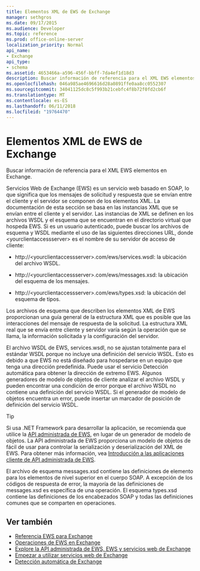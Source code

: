 ```yaml
---
title: Elementos XML de EWS de Exchange
manager: sethgros
ms.date: 09/17/2015
ms.audience: Developer
ms.topic: reference
ms.prod: office-online-server
localization_priority: Normal
api_name:
- Exchange
api_type:
- schema
ms.assetid: 4653466a-a596-456f-bbff-7da4ef1d18d3
description: Buscar información de referencia para el XML EWS elementos en Exchange.
ms.openlocfilehash: 046a985ae4696616d28a0891ffe0aa8cc0552307
ms.sourcegitcommit: 34041125dc8c5f993b21cebfc4f8b72f0fd2cb6f
ms.translationtype: MT
ms.contentlocale: es-ES
ms.lasthandoff: 06/11/2018
ms.locfileid: "19764470"
---
```

# <a name="ews-xml-elements-in-exchange"></a>Elementos XML de EWS de Exchange

Buscar información de referencia para el XML EWS elementos en Exchange.
  
Servicios Web de Exchange (EWS) es un servicio web basado en SOAP, lo que significa que los mensajes de solicitud y respuesta que se envían entre el cliente y el servidor se componen de los elementos XML. La documentación de esta sección se basa en las instancias XML que se envían entre el cliente y el servidor. Las instancias de XML se definen en los archivos WSDL y el esquema que se encuentran en el directorio virtual que hospeda EWS. Si es un usuario autenticado, puede buscar los archivos de esquema y WSDL mediante el uso de las siguientes direcciones URL, donde \<yourclientaccessserver\> es el nombre de su servidor de acceso de cliente:
  
- http://\<yourclientaccessserver\>.com/ews/services.wsdl: la ubicación del archivo WSDL.
    
- http://\<yourclientaccessserver\>.com/ews/messages.xsd: la ubicación del esquema de los mensajes.
    
- http://\<yourclientaccessserver\>.com/ews/types.xsd: la ubicación del esquema de tipos.
    
Los archivos de esquema que describen los elementos XML de EWS proporcionan una guía general de la estructura XML que es posible que las interacciones del mensaje de respuesta de la solicitud. La estructura XML real que se envía entre cliente y servidor varía según la operación que se llama, la información solicitada y la configuración del servidor.
  
El archivo WSDL de EWS, services.wsdl, no se ajustan totalmente para el estándar WSDL porque no incluye una definición del servicio WSDL. Esto es debido a que EWS no está diseñado para hospedarse en un equipo que tenga una dirección predefinida. Puede usar el servicio Detección automática para obtener la dirección de extremo EWS. Algunos generadores de modelo de objetos de cliente analizar el archivo WSDL y pueden encontrar una condición de error porque el archivo WSDL no contiene una definición del servicio WSDL. Si el generador de modelo de objetos encuentra un error, puede insertar un marcador de posición de definición del servicio WSDL.
  
> [!TIP]
> Si usa .NET Framework para desarrollar la aplicación, se recomienda que utilice la [API administrada de EWS](http://aka.ms/ews-managed-api-readme), en lugar de un generador de modelo de objetos. La API administrada de EWS proporciona un modelo de objetos de fácil de usar para controlar la serialización y deserialización del XML de EWS. Para obtener más información, vea [Introducción a las aplicaciones cliente de API administrada de EWS](http://msdn.microsoft.com/library/c2267733-6f4f-49e5-9614-1e4a24c3af1a%28Office.15%29.aspx). 
  
El archivo de esquema messages.xsd contiene las definiciones de elemento para los elementos de nivel superior en el cuerpo SOAP. A excepción de los códigos de respuesta de error, la mayoría de las definiciones de messages.xsd es específica de una operación. El esquema types.xsd contiene las definiciones de los encabezados SOAP y todas las definiciones comunes que se comparten en operaciones.
  
## <a name="see-also"></a>Ver también

- [Referencia EWS para Exchange](ews-reference-for-exchange.md)
- [Operaciones de EWS en Exchange](ews-operations-in-exchange.md)
- [Explore la API administrada de EWS, EWS y servicios web de Exchange](../exchange-web-services/explore-the-ews-managed-api-ews-and-web-services-in-exchange.md)
- [Empezar a utilizar servicios web de Exchange](../exchange-web-services/start-using-web-services-in-exchange.md)
- [Detección automática de Exchange](../exchange-web-services/autodiscover-for-exchange.md)
    


